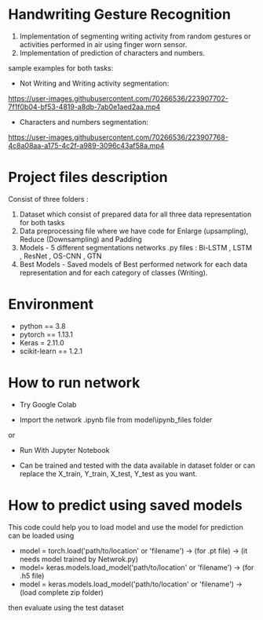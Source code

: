 # Handwriting Gesture Recognition

1) Implementation of segmenting writing activity from random gestures or activities performed in air using finger worn sensor.
2) Implementation of prediction of characters and numbers.

sample examples for both tasks:

* Not Writing and Writing activity segmentation:

https://user-images.githubusercontent.com/70266536/223907702-7f1f0b04-bf53-4819-a8db-7ab0e1aed2aa.mp4

* Characters and numbers segmentation:
 
https://user-images.githubusercontent.com/70266536/223907768-4c8a08aa-a175-4c2f-a989-3096c43af58a.mp4

# Project files description

Consist of three folders :

1) Dataset which consist of prepared data for all three data representation for both tasks 
2) Data preprocessing file where we have code for Enlarge (upsampling), Reduce (Downsampling) and Padding
3) Models - 5 different segmentations networks .py files : Bi-LSTM , LSTM , ResNet , OS-CNN , GTN 
4) Best Models - Saved models of Best performed network for each data representation and for each category of classes (Writing).

# Environment

* python == 3.8
* pytorch == 1.13.1
* Keras = 2.11.0
* scikit-learn == 1.2.1

# How to run network

* Try Google Colab

* Import the network .ipynb file from model\ipynb_files folder

or

* Run With Jupyter Notebook

* Can be trained and tested with the data available in dataset folder or can replace the X_train, Y_train, X_test, Y_test as you want.

# How to predict using saved models

This code could help you to load model and use the model for prediction
can be loaded using 
* model = torch.load('path/to/location' or 'filename') -> (for .pt file) -> (it needs model trained by Netwrok.py)
* model= keras.models.load_model('path/to/location' or 'filename') -> (for .h5 file)
* model = keras.models.load_model('path/to/location' or 'filename') -> (load complete zip folder)

then evaluate using the test dataset 


